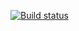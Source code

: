 [![Build status](https://ci.appveyor.com/api/projects/status/pec8vt7f6flj79h7?svg=true)](https://ci.appveyor.com/project/Vitalya717/project-task-1-2-3)
